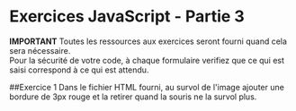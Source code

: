 # Exercices JavaScript - Partie 3

**IMPORTANT**
Toutes les ressources aux exercices seront fourni quand cela sera nécessaire.  
Pour la sécurité de votre code, à chaque formulaire verifiez que ce qui est saisi correspond à ce qui est attendu.

##Exercice 1
Dans le fichier HTML fourni, au survol de l'image ajouter une bordure de 3px rouge et la retirer quand la souris ne la survol plus.
